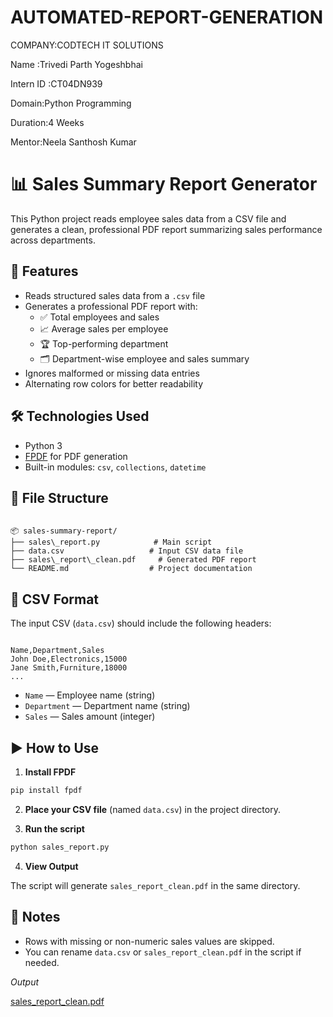 # AUTOMATED-REPORT-GENERATION
COMPANY:CODTECH IT SOLUTIONS

Name :Trivedi Parth Yogeshbhai

Intern ID :CT04DN939

Domain:Python Programming

Duration:4 Weeks

Mentor:Neela Santhosh Kumar



# 📊 Sales Summary Report Generator

This Python project reads employee sales data from a CSV file and generates a clean, professional PDF report summarizing sales performance across departments.

## 🚀 Features

- Reads structured sales data from a `.csv` file
- Generates a professional PDF report with:
  - ✅ Total employees and sales
  - 📈 Average sales per employee
  - 🏆 Top-performing department
  - 🗂 Department-wise employee and sales summary
- Ignores malformed or missing data entries
- Alternating row colors for better readability

## 🛠 Technologies Used

- Python 3
- [FPDF](https://pyfpdf.github.io/fpdf2/) for PDF generation
- Built-in modules: `csv`, `collections`, `datetime`

## 📁 File Structure

```

📦 sales-summary-report/
├── sales\_report.py            # Main script
├── data.csv                   # Input CSV data file
├── sales\_report\_clean.pdf     # Generated PDF report
└── README.md                  # Project documentation

```

## 📝 CSV Format

The input CSV (`data.csv`) should include the following headers:

```

Name,Department,Sales
John Doe,Electronics,15000
Jane Smith,Furniture,18000
...

````

- `Name` — Employee name (string)
- `Department` — Department name (string)
- `Sales` — Sales amount (integer)

## ▶️ How to Use

1. **Install FPDF**

```bash
pip install fpdf
````

2. **Place your CSV file** (named `data.csv`) in the project directory.

3. **Run the script**

```bash
python sales_report.py
```

4. **View Output**

The script will generate `sales_report_clean.pdf` in the same directory.

## 📌 Notes

* Rows with missing or non-numeric sales values are skipped.
* You can rename `data.csv` or `sales_report_clean.pdf` in the script if needed.

*Output*

[sales_report_clean.pdf](https://github.com/user-attachments/files/20566788/sales_report_clean.pdf)
